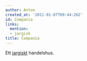 ```yaml
---
author: Anton
created_at: '2011-01-07T09:44:26Z'
id: Compania
links:
  mention:
  - jargisk
title: Compania
---
```


Ett [jargiskt] handelshus.

  [jargiskt]: jargisk
